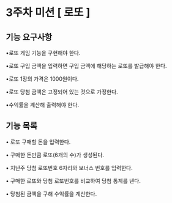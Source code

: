 # 3주차 미션 [ 로또 ]
## 기능 요구사항
•로또 게임 기능을 구현해야 한다.

•로또 구입 금액을 입력하면 구입 금액에 해당하는 로또를 발급해야 한다.

•로또 1장의 가격은 1000원이다.

•로또 당첨 금액은 고정되어 있는 것으로 가정한다.

•수익률을 계산해 출력해야 한다.

## 기능 목록
• 로또 구매할 돈을 입력한다.

• 구매한 돈만큼 로또(6개의 수)가 생성된다.

• 지난주 당첨 로또번호 6자리와 보너스 번호를 입력한다.

• 구매한 로또와 당첨 로또번호를 비교하여 당첨 통계를 낸다.

• 당첨된 금액을 구해 수익률을 계산한다.



